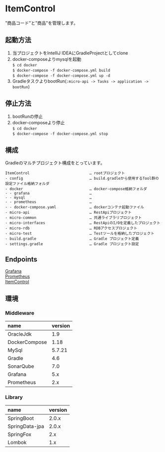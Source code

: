 ItemControl
====

"商品コード"と"商品"を管理します。  

## 起動方法

1. 当プロジェクトをIntelliJ IDEAにGradleProjectとしてclone  
2. docker-composeよりmysqlを起動  
    `$ cd docker`  
    `$ docker-compose -f docker-compose.yml build`  
    `$ docker-compose -f docker-compose.yml up -d`  
3. GradleタスクよりbootRun(`:micro-api -> Tasks -> application -> bootRun`)

## 停止方法

1. bootRunの停止  
2. docker-composeより停止  
    `$ cd docker`  
    `$ docker-compose -f docker-compose.yml stop`
    
## 構成

Gradleのマルチプロジェクト構成をとっています。

```
ItemControl                           … rootプロジェクト
- config                              … build.gradleから使用するTool群の設定ファイル格納フォルダ
- docker                              … docker-compose格納フォルダ
- - grafana                           … 
- - mysql                             … 
- - prometheus                        … 
- - docker-compose.yaml               … dockerコンテナ起動ファイル
- micro-api                           … RestApiプロジェクト
- micro-common                        … 共通ライブラリプロジェクト
- micro-interfaces                    … RestApiのI/Oを定義したプロジェクト
- micro-rdb                           … RDBアクセスプロジェクト
- micro-test                          … Testツールを格納したプロジェクト
- build.gradle                        … Gradle プロジェクト定義
- settings.gradle                     … Gradle プロジェクト設定
```    

## Endpoints

[Grafana][]  
[Prometheus][]  
[ItemControl][]  

## 環境

### Middleware

| name              | version
| :---------------- | :-------
| OracleJdk         | 1.9
| DockerCompose     | 1.18
| MySql             | 5.7.21
| Gradle            | 4.6 
| SonarQube         | 7.0
| Grafana           | 5.x
| Prometheus        | 2.x


### Library

| name               | version
| :----------------- | :------
| SpringBoot         | 2.0.x
| SpringData-jpa     | 2.0.x
| SpringFox          | 2.x
| Lombok             | 1.x

[Grafana]: http://localhost:3000        "Grafana"
[Prometheus]: http://localhost:9090     "Prometheus"
[ItemControl]: http://localhost:8085/swagger-ui.html     "ItemControl"